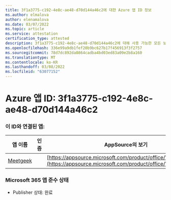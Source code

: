 ```yaml
---
title: 3f1a3775-c192-4e8c-ae48-d70d144a46c2에 대한 Azure 앱 ID 정보
ms.author: elmalova
author: elenamalova
ms.date: 03/07/2022
ms.topic: article
ms.service: attestation
certification_type: attested
description: 3f1a3775-c192-4e8c-ae48-d70d144a46c2에 대해 사용 가능한 모든 보안 및 규정 준수 정보입니다.
ms.openlocfilehash: 336e99a9db1fef20b9bc627b17f456913f3f2757
ms.sourcegitcommit: 78d7dc892da0864cadba4bd03ed83a09e2b8a160
ms.translationtype: MT
ms.contentlocale: ko-KR
ms.lasthandoff: 03/08/2022
ms.locfileid: "63077152"
---
```

# <a name="azure-app-id-3f1a3775-c192-4e8c-ae48-d70d144a46c2"></a>Azure 앱 ID: 3f1a3775-c192-4e8c-ae48-d70d144a46c2


### <a name="apps-associated-with-this-id"></a>이 ID와 연결된 앱:
| **앱 이름** | **인증** | **AppSource의 보기** |
|--------------|---------------|-----------------------|
| [Meetgeek](https://docs.microsoft.com/microsoft-365-app-certification/forward/WA200003720) |  | [https://appsource.microsoft.com/product/office/WA200003720](https://appsource.microsoft.com/product/office/WA200003720) |

### <a name="microsoft-365-app-compliance-status"></a>Microsoft 365 앱 준수 상태
- Publisher 상태: 완료
